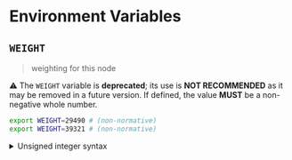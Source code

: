 # Environment Variables

## `WEIGHT`

> weighting for this node

⚠️ The `WEIGHT` variable is **deprecated**; its use is **NOT RECOMMENDED** as it
may be removed in a future version. If defined, the value **MUST** be a non-
negative whole number.

```bash
export WEIGHT=29490 # (non-normative)
export WEIGHT=39321 # (non-normative)
```

<details>
<summary>Unsigned integer syntax</summary>

Unsigned integers can only be specified using decimal (base-10) notation. A
leading sign (`+` or `-`) is not supported and **MUST NOT** be specified.

Internally, the `WEIGHT` variable is represented using an unsigned 16-bit
integer type (`uint16`); any value that overflows this data-type is invalid.

</details>
